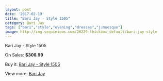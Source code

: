 ```yaml
---
layout: post
date: '2017-02-19'
title: "Bari Jay - Style 1505"
category: Bari Jay
tags: ["bari","style","evening","dresses","junoesque"]
image: http://img.sequinious.com/26229-thickbox_default/bari-jay-style-1505.jpg
---
```

Bari Jay - Style 1505

On Sales: **$306.99**
<a href="https://www.sequinious.com/bari-jay/10750-bari-jay-style-1505.html"><amp-img layout="responsive" width="600" height="600" src="//img.sequinious.com/26229-thickbox_default/bari-jay-style-1505.jpg" alt="Bari Jay - Style 1505 0" /></a>
<a href="https://www.sequinious.com/bari-jay/10750-bari-jay-style-1505.html"><amp-img layout="responsive" width="600" height="600" src="//img.sequinious.com/26230-thickbox_default/bari-jay-style-1505.jpg" alt="Bari Jay - Style 1505 1" /></a>

Buy it: [Bari Jay - Style 1505](https://www.sequinious.com/bari-jay/10750-bari-jay-style-1505.html "Bari Jay - Style 1505")

View more: [Bari Jay](https://www.sequinious.com/17-bari-jay "Bari Jay")